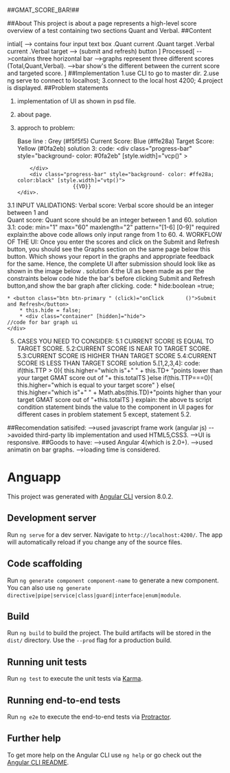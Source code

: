 ##GMAT_SCORE_BAR!##

##About
 This project is about a page represents a high-level score overview of a test containing two sections
Quant and Verbal.
##Content

intial[
--> contains four input text box
       .Quant current
       .Quant target 
       .Verbal current
       .Verbal target 
--> (submit and refresh) button
]
Processed[
-->contains three horizontal bar 
-->graphs represent three different scores      (Total,Quant,Verbal).
-->bar show's the different between the current score and    targeted score. 
]
##Implementation
1.use CLI to go to master dir.
2.use ng serve to connect to localhost;
3.connect to the local host 4200;
4.project is displayed.
##Problem statements
1. implementation of UI as shown in psd file.
2. about page.
3. approch to problem:
  
            
	Base line : Grey (#f5f5f5)
	Current Score: Blue (#ffe28a)
	Target Score: Yellow (#0fa2eb)
solution 3:
	code:
	       <div class="progress-bar" style="background-	color: #0fa2eb" [style.width]="vcp()" >
                         
	       </div>
	       <div class="progress-bar" style="background-	color: #ffe28a; color:black" [style.width]="vtp()">
                         {{VD}}
       </div>.

3.1 INPUT VALIDATIONS:
                    Verbal score: Verbal score should be an                        integer between 1 and    
                    Quant score: Quant score should be an                     integer between 1 and 60.
solution 3.1:
          code: min="1" max="60" maxlength="2" pattern="[1-6]                [0-9]" required 
          explain:the above code allows only input range from                   1 to 60.
4. WORKFLOW OF THE UI:
		Once you enter the scores and click on the 		Submit and Refresh button, you should see the
		Graphs section on the same page below this 		button. Which shows your report in the graphs
		and appropriate feedback for the same. Hence, 		the complete UI after submission should
		look like as shown in the image below .
solution 4:the UI as been made as per the constraints below code hide the bar's before clicking Submit and Refresh button,and show the bar graph after clicking.
code:
        * hide:boolean =true;
 
	* <button class="btn btn-primary " (click)="onClick		  ()">Submit and Refresh</button>
        * this.hide = false;
        * <div class="container" [hidden]="hide">
	//code for bar graph ui
	</div>
5.  CASES YOU NEED TO CONSIDER:
5.1 CURRENT SCORE IS EQUAL TO TARGET SCORE.
5.2:CURRENT SCORE IS NEAR TO TARGET SCORE.
5.3:CURRENT SCORE IS HIGHER THAN TARGET SCORE
5.4:CURRENT SCORE IS LESS THAN TARGET SCORE
 solution 5.[1,2,3,4]:
code:
	if(this.TTP > 0){
      this.higher="which is"+" " + this.TD+ "points lower than 	your target GMAT score  out of "+ this.totalTS
    }else if(this.TTP===0){
      this.higher="which is equal to your target score"
    }
    else{
      this.higher="which is"+" " + Math.abs(this.TD)+"points 	higher than your target GMAT score out of 	"+this.totalTS
    }
explain: the above ts script condition statement binds the value to the component in UI pages for different cases in problem statement 5 except, statement 5.2.

##Recomendation satisifed:
-->used javascript frame work (angular js)
-->avoided third-party lib implementation and used HTML5,CSS3.
-->UI is responsive.
##Goods to have:
-->used Angular 4(which is 2.0+).
-->used animatin on bar graphs.
-->loading time is considered.

      
# Anguapp

This project was generated with [Angular CLI](https://github.com/angular/angular-cli) version 8.0.2.

## Development server

Run `ng serve` for a dev server. Navigate to `http://localhost:4200/`. The app will automatically reload if you change any of the source files.

## Code scaffolding

Run `ng generate component component-name` to generate a new component. You can also use `ng generate directive|pipe|service|class|guard|interface|enum|module`.

## Build

Run `ng build` to build the project. The build artifacts will be stored in the `dist/` directory. Use the `--prod` flag for a production build.

## Running unit tests

Run `ng test` to execute the unit tests via [Karma](https://karma-runner.github.io).

## Running end-to-end tests

Run `ng e2e` to execute the end-to-end tests via [Protractor](http://www.protractortest.org/).

## Further help

To get more help on the Angular CLI use `ng help` or go check out the [Angular CLI README](https://github.com/angular/angular-cli/blob/master/README.md).
